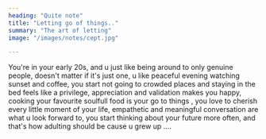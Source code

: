 ```yaml
---
heading: "Quite note"
title: "Letting go of things.."
summary: "The art of letting"
image: "/images/notes/cept.jpg"

---
```


You're in your early 20s, and u just like being around to only genuine people, doesn't matter if it's just one, u like peaceful evening watching sunset and coffee, you start not going to crowded places and staying in the bed feels like a privilege, appreciation and validation makes you happy, cooking your favourite soulfull food is your go to things , you love to cherish every little moment of your life, empathetic and meaningful conversation are what u look forward to, you start thinking about your future more often, and that's how adulting should be cause u grew up ....